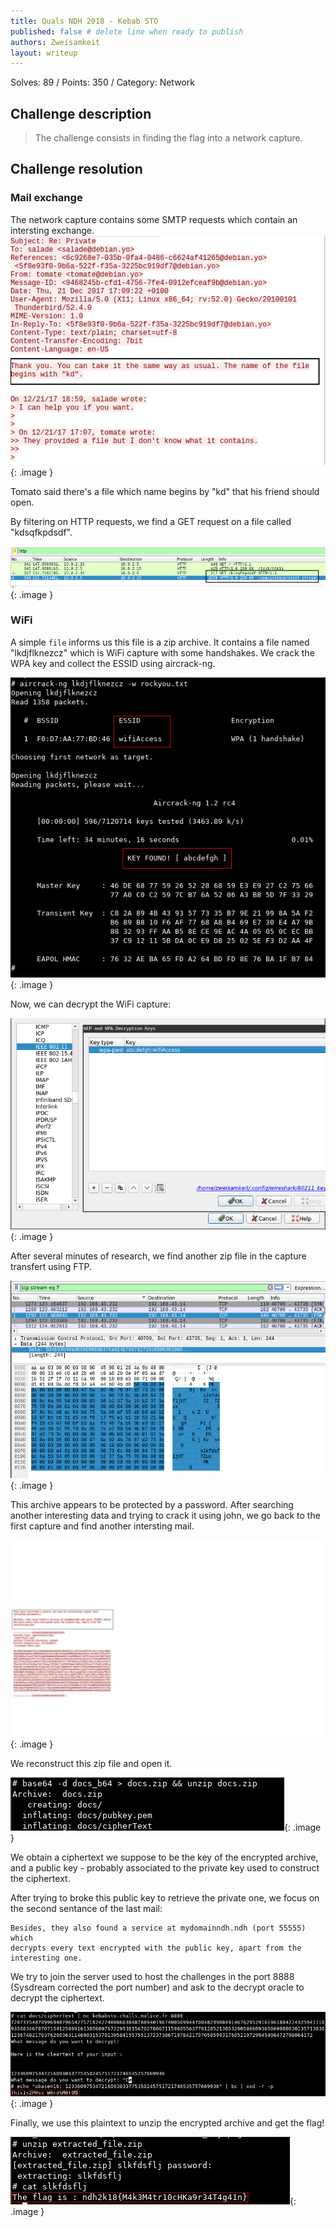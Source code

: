 ```yaml
---
title: Quals NDH 2018 - Kebab STO
published: false # delete line when ready to publish
authors: Zweisamkeit
layout: writeup
---
```

Solves: 89 / Points: 350 / Category: Network


## Challenge description
> The challenge consists in finding the flag into a network capture.

## Challenge resolution
### Mail exchange
The network capture contains some SMTP requests which contain an intersting exchange.
![smtp_file.png](/assets/ndh18-kebab-smtp_file.png){: .image }

Tomato said there's a file which name begins by "kd" that his friend should open.

By filtering on HTTP requests, we find a GET request on a file called "kdsqfkpdsdf".

![http_get_zip.png](/assets/ndh18-kebab-http_get_zip.png){: .image }

### WiFi

A simple `file` informs us this file is a zip archive.
It contains a file named "lkdjflknezcz" which is  WiFi capture with some handshakes.
We crack the WPA key and collect the ESSID using aircrack-ng.

![kebab-aircrack.png](/assets/ndh18-kebab-aircrack.png){: .image }

Now, we can decrypt the WiFi capture:

![wifi_decrypt.png](/assets/ndh18-kebab-wifi_decrypt.png){: .image }

After several minutes of research, we find another zip file in the capture transfert using FTP.

![kebab-zip_wifi.png](/assets/ndh18-kebab-zip_wifi.png){: .image }

This archive appears to be protected by a password. After searching another interesting data and trying to crack it using john, we go back to the first capture and find another intersting mail.

![kebab-mail_key.png](/assets/ndh18-kebab-mail_key.png){: .image }

We reconstruct this zip file and open it.

![kebab-b64_zip.png](/assets/ndh18-kebab-b64_zip.png){: .image }

We obtain a ciphertext we suppose to be the key of the encrypted archive, and a public key - probably associated to the private key used to construct the ciphertext.

After trying to broke this public key to retrieve the private one, we focus on the second sentance of the last mail: 
```
Besides, they also found a service at mydomainndh.ndh (port 55555) which
decrypts every text encrypted with the public key, apart from the
interesting one.
```

We try to join the server used to host the challenges in the port 8888 (Sysdream corrected the port number) and ask to the decrypt oracle to decrypt the ciphertext.

![kebab-plaintext.png](/assets/ndh18-kebab-plaintext.png){: .image }

Finally, we use this plaintext to unzip the encrypted archive and get the flag!

![kebab-flag.png](/assets/ndh18-kebab-flag.png){: .image }
